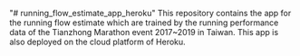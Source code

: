 "# running_flow_estimate_app_heroku" 
This repository contains the app for the running flow estimate which are trained by the running performance data of the Tianzhong Marathon event 2017~2019 in Taiwan. This app is also deployed on the cloud platform of Heroku.
